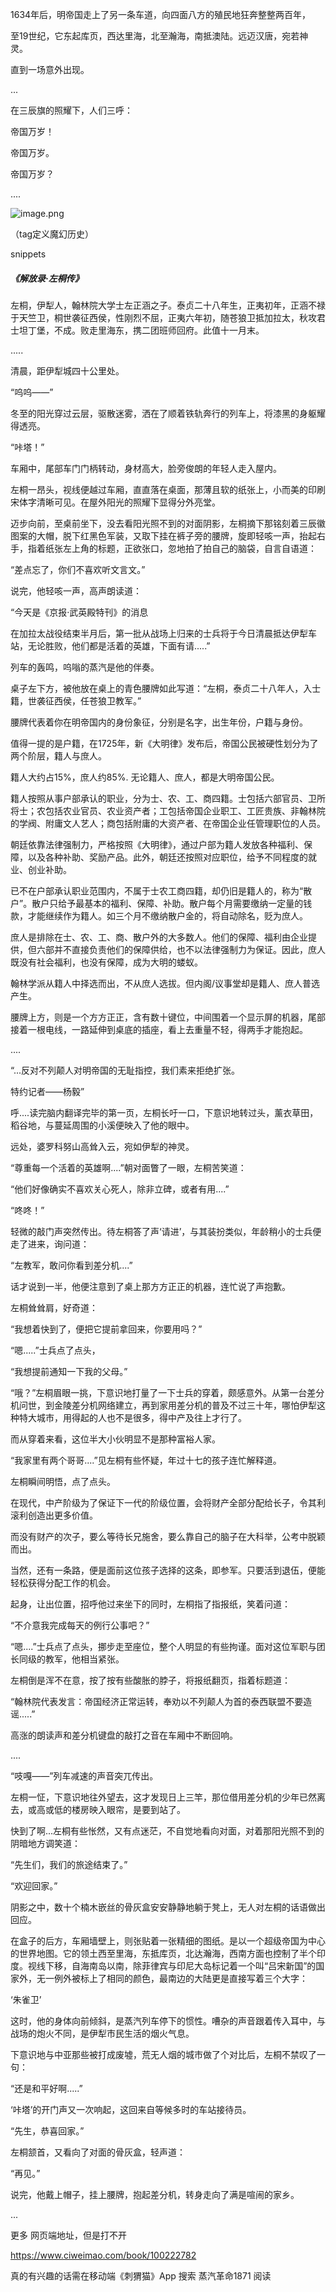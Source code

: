 1634年后，明帝国走上了另一条车道，向四面八方的殖民地狂奔整整两百年，

至19世纪，它东起库页，西达里海，北至瀚海，南抵澳陆。远迈汉唐，宛若神灵。

直到一场意外出现。

...

在三辰旗的照耀下，人们三呼：

帝国万岁！

帝国万岁。

帝国万岁？

....

![image.png](https://i.loli.net/2021/05/16/YwILshRkgfln7O9.png)

（tag定义魔幻历史）

snippets
##### 《解放录·左桐传》

左桐，伊犁人，翰林院大学士左正涵之子。泰贞二十八年生，正夷初年，正涵不禄于天竺卫，桐世袭征西侯，性刚烈不屈，正夷六年初，随苍狼卫抵加拉太，秋攻君士坦丁堡，不成。败走里海东，携二团班师回府。此值十一月末。

.....

清晨，距伊犁城四十公里处。

“呜呜——”

冬至的阳光穿过云层，驱散迷雾，洒在了顺着铁轨奔行的列车上，将漆黑的身躯耀得透亮。

“咔塔！”

车厢中，尾部车门门柄转动，身材高大，脸旁俊朗的年轻人走入屋内。

左桐一昂头，视线便越过车厢，直直落在桌面，那薄且软的纸张上，小而美的印刷宋体字清晰可见。在屋外阳光的照耀下显得分外亮堂。

迈步向前，至桌前坐下，没去看阳光照不到的对面阴影，左桐摘下那铭刻着三辰徽图案的大帽，脱下红黑色军装，又取下挂在裤子旁的腰牌，旋即轻咳一声，抬起右手，指着纸张左上角的标题，正欲张口，忽地拍了拍自己的脑袋，自言自语道：

“差点忘了，你们不喜欢听文言文。”

说完，他轻咳一声，高声朗读道：

“今天是《京报·武英殿特刊》的消息

在加拉太战役结束半月后，第一批从战场上归来的士兵将于今日清晨抵达伊犁车站，无论胜败，他们都是活着的英雄，下面有请.....”

列车的轰鸣，呜嗡的蒸汽是他的伴奏。

桌子左下方，被他放在桌上的青色腰牌如此写道：“左桐，泰贞二十八年人，入士籍，世袭征西侯，任苍狼卫教军。”

腰牌代表着你在明帝国内的身份象征，分别是名字，出生年份，户籍与身份。

值得一提的是户籍，在1725年，新《大明律》发布后，帝国公民被硬性划分为了两个阶层，籍人与庶人。

籍人大约占15%，庶人约85%. 无论籍人、庶人，都是大明帝国公民。

籍人按照从事户部承认的职业，分为士、农、工、商四籍。士包括六部官员、卫所将士；农包括农业官员、农业资产者；工包括帝国企业职工、工匠贵族、非翰林院的学阀、附庸文人艺人；商包括附庸的大资产者、在帝国企业任管理职位的人员。

朝廷依靠法律强制力，严格按照《大明律》，通过户部为籍人发放各种福利、保障，以及各种补助、奖励产品。此外，朝廷还按照对应职位，给予不同程度的就业、创业补助。

已不在户部承认职业范围内，不属于士农工商四籍，却仍旧是籍人的，称为“散户”。散户只给予最基本的福利、保障、补助。散户每个月需要缴纳一定量的钱款，才能继续作为籍人。如三个月不缴纳散户金的，将自动除名，贬为庶人。

庶人是排除在士、农、工、商、散户外的大多数人。他们的保障、福利由企业提供，但六部并不直接负责他们的保障供给，也不以法律强制力为保证。因此，庶人既没有社会福利，也没有保障，成为大明的蝼蚁。

翰林学派从籍人中择选而出，不从庶人选拔。但内阁/议事堂却是籍人、庶人普选产生。

腰牌上方，则是一个方方正正，含有数十键位，中间围着一个显示屏的机器，尾部接着一根电线，一路延伸到桌底的插座，看上去重量不轻，得两手才能抱起。

....

“...反对不列颠人对明帝国的无耻指控，我们素来拒绝扩张。

特约记者——杨毅”

呼....读完脑内翻译完毕的第一页，左桐长吁一口，下意识地转过头，薰衣草田，稻谷地，与蔓延周围的小溪便映入了他的眼中。

远处，婆罗科努山高耸入云，宛如伊犁的神灵。

“尊重每一个活着的英雄啊....”朝对面瞥了一眼，左桐苦笑道：

“他们好像确实不喜欢关心死人，除非立碑，或者有用....”

“咚咚！”

轻微的敲门声突然传出。待左桐答了声‘请进’，与其装扮类似，年龄稍小的士兵便走了进来，询问道：

“左教军，敢问你看到差分机....”

话才说到一半，他便注意到了桌上那方方正正的机器，连忙说了声抱歉。

左桐耸耸肩，好奇道：

“我想着快到了，便把它提前拿回来，你要用吗？”

“嗯.....”士兵点了点头，

“我想提前通知一下我的父母。”

“哦？”左桐眉眼一挑，下意识地打量了一下士兵的穿着，颇感意外。从第一台差分机问世，到金陵差分机网络建立，再到家用差分机的普及不过三十年，哪怕伊犁这种特大城市，用得起的人也不是很多，得中产及往上才行了。

而从穿着来看，这位半大小伙明显不是那种富裕人家。

“我家里有两个哥哥....”见左桐有些怀疑，年过十七的孩子连忙解释道。

左桐瞬间明悟，点了点头。

在现代，中产阶级为了保证下一代的阶级位置，会将财产全部分配给长子，令其利滚利创造出更多价值。

而没有财产的次子，要么等待长兄施舍，要么靠自己的脑子在大科举，公考中脱颖而出。

当然，还有一条路，便是面前这位孩子选择的这条，即参军。只要活到退伍，便能轻松获得分配工作的机会。

起身，让出位置，招呼他过来坐下的同时，左桐指了指报纸，笑着问道：

“不介意我完成每天的例行公事吧？”

“嗯....”士兵点了点头，挪步走至座位，整个人明显的有些拘谨。面对这位军职与团长同级的教军，他相当紧张。

左桐倒是浑不在意，按了按有些酸胀的脖子，将报纸翻页，指着标题道：

“翰林院代表发言：帝国经济正常运转，奉劝以不列颠人为首的泰西联盟不要造谣.....”

高涨的朗读声和差分机键盘的敲打之音在车厢中不断回响。

....

“吱嘎——”列车减速的声音突兀传出。

左桐一怔，下意识地往外望去，这才发现日上三竿，那位借用差分机的少年已然离去，或高或低的楼房映入眼帘，是要到站了。

快到了啊...左桐有些怅然，又有点迷茫，不自觉地看向对面，对着那阳光照不到的阴暗地方调笑道：

“先生们，我们的旅途结束了。”

“欢迎回家。”

阴影之中，数十个楠木嵌丝的骨灰盒安安静静地躺于凳上，无人对左桐的话语做出回应。

在盒子的后方，车厢墙壁上，则张贴着一张精细的图纸。是以一个超级帝国为中心的世界地图。它的领土西至里海，东抵库页，北达瀚海，西南方面也控制了半个印度。视线下移，自海南岛以南，除菲律宾与印尼大岛标记着一个叫“吕宋新国”的国家外，无一例外被标上了相同的颜色，最南边的大陆更是直接写着三个大字：

‘朱雀卫’

这时，他的身体向前倾斜，是蒸汽列车停下的惯性。嘈杂的声音跟着传入耳中，与战场的炮火不同，是伊犁市民生活的烟火气息。

下意识地与中亚那些被打成废墟，荒无人烟的城市做了个对比后，左桐不禁叹了一句：

“还是和平好啊.....”

‘咔塔’的开门声又一次响起，这回来自等候多时的车站接待员。

“先生，恭喜回家。”

左桐颔首，又看向了对面的骨灰盒，轻声道：

“再见。”

说完，他戴上帽子，挂上腰牌，抱起差分机，转身走向了满是喧闹的家乡。

...

更多 网页端地址，但是打不开

https://www.ciweimao.com/book/100222782

真的有兴趣的话需在移动端《刺猬猫》App 搜索 蒸汽革命1871 阅读

